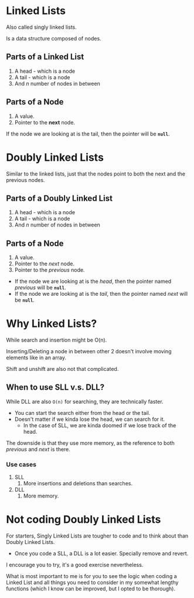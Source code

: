 # Linked Lists

Also called singly linked lists.

Is a data structure composed of nodes.

## Parts of a Linked List

1. A head - which is a node
2. A tail - which is a node
3. And _n_ number of nodes in between

## Parts of a Node

1. A value.
2. Pointer to the **next** node.

If the node we are looking at is the tail, then the pointer will be **`null`**.

# Doubly Linked Lists

Similar to the linked lists, just that the nodes point to both the next and the previous nodes.

## Parts of a Doubly Linked List

1. A head - which is a node
2. A tail - which is a node
3. And _n_ number of nodes in between

## Parts of a Node

1. A value.
2. Pointer to the _next_ node.
3. Pointer to the _previous_ node.

- If the node we are looking at is the _head_, then the pointer named _previous_ will be **`null`**.
- If the node we are looking at is the _tail_, then the pointer named _next_ will be **`null`**.

# Why Linked Lists?

While search and insertion might be O(n).

Inserting/Deleting a node in between other 2 doesn't involve moving elements like in an array.

Shift and unshift are also not that complicated.

## When to use SLL v.s. DLL?

While DLL are also `O(n)` for searching, they are technically faster.

- You can start the search either from the head or the tail.
- Doesn't matter if we kinda lose the head, we can search for it.
  - In the case of SLL, we are kinda doomed if we lose track of the head.

The downside is that they use more memory, as the reference to both _previous_ and _next_ is there.

### Use cases

1. SLL
   1. More insertions and deletions than searches.
2. DLL
   1. More memory.

# Not coding Doubly Linked Lists

For starters, Singly Linked Lists are tougher to code and to think about than Doubly Linked Lists.

- Once you code a SLL, a DLL is a lot easier. Specially remove and revert.

I encourage you to try, it's a good exercise nevertheless.

What is most important to me is for you to see the logic when coding a Linked List and all things you need to consider in my somewhat lengthy functions (which I know can be improved, but I opted to be thorough).
